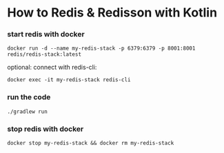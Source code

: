 # How to Redis & Redisson with Kotlin

### start redis with docker

```shell
docker run -d --name my-redis-stack -p 6379:6379 -p 8001:8001 redis/redis-stack:latest
```

optional: connect with redis-cli:

```shell
docker exec -it my-redis-stack redis-cli
```

### run the code

```shell
./gradlew run
```

### stop redis with docker

```shell
docker stop my-redis-stack && docker rm my-redis-stack
```
